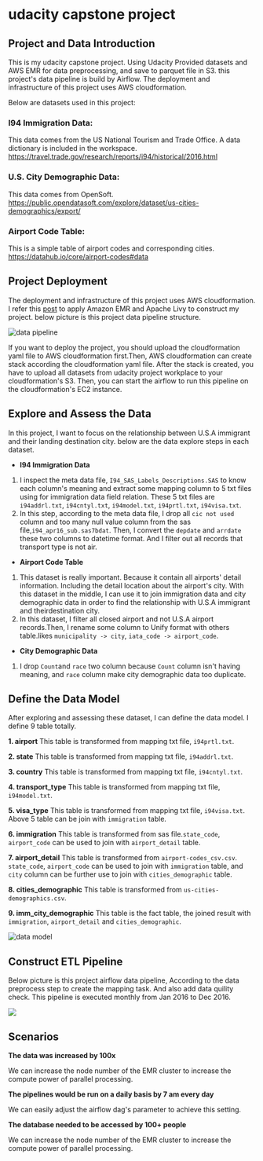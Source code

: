 # udacity capstone project

## Project and Data Introduction
This is my udacity capstone project. Using Udacity Provided datasets and AWS EMR for data preprocessing, and save to parquet file in S3. this project's data pipeline is build by Airflow. The deployment and infrastructure of this project uses AWS cloudformation.

Below are datasets used in this project:
### I94 Immigration Data: 
This data comes from the US National Tourism and Trade Office. A data dictionary is included in the workspace.
https://travel.trade.gov/research/reports/i94/historical/2016.html

### U.S. City Demographic Data:
This data comes from OpenSoft.
https://public.opendatasoft.com/explore/dataset/us-cities-demographics/export/

### Airport Code Table:

This is a simple table of airport codes and corresponding cities.
https://datahub.io/core/airport-codes#data 

## Project Deployment
The deployment and infrastructure of this project uses AWS cloudformation. I refer this [post](https://aws.amazon.com/tw/blogs/big-data/build-a-concurrent-data-orchestration-pipeline-using-amazon-emr-and-apache-livy/) to apply Amazon EMR and Apache Livy to construct my project. below picture is this project data pipeline structure.

![data pipeline](https://i.imgur.com/wvRCqjI.png)

If you want to deploy the project, you should upload the cloudformation yaml file to AWS cloudformation first.Then, AWS cloudformation can create stack according the cloudformation yaml file. After the stack is created, you have to upload all datasets from udacity project workplace to your cloudformation's S3. Then, you can start the airflow to run this pipeline on the cloudformation's EC2 instance.

## Explore and Assess the Data
In this project, I want to focus on the relationship between U.S.A immigrant and their landing destination city. below are the data explore steps in each dataset.

* **I94 Immigration Data**
1. I inspect the meta data file, `I94_SAS_Labels_Descriptions.SAS` to know each column's meaning and extract some mapping column to 5 txt files using for immigration data field relation. These 5 txt files are `i94addrl.txt`, `i94cntyl.txt`, `i94model.txt`, `i94prtl.txt`, `i94visa.txt`.
2. In this step, according to the meta data file, I drop all `cic not used` column and too many null value column from the sas file,`i94_apr16_sub.sas7bdat`. Then, I convert the `depdate` and `arrdate` these two columns to datetime format. And I filter out all records that transport type is not air.

* **Airport Code Table**
1. This dataset is really important. Because it contain all airports' detail information. Including the detail location about the airport's city. With this dataset in the middle, I can use it to join immigration data and city demographic data in order to find the relationship with U.S.A immigrant and theirdestination city.
2. In this dataset, I filter all closed airport and not U.S.A airport records.Then, I rename some column to Unify format with others table.likes `municipality -> city`, `iata_code -> airport_code`.

* **City Demographic Data**
1. I drop `Count`and `race` two column because `Count` column isn't having meaning, and `race` column make city demographic data too duplicate.

## Define the Data Model
After exploring and assessing these dataset, I can define the data model.
I define 9 table totally.

**1. airport**
This table is transformed from mapping txt file, `i94prtl.txt`.

**2. state**
This table is transformed from mapping txt file, `i94addrl.txt`.

**3. country**
This table is transformed from mapping txt file, `i94cntyl.txt`.

**4. transport_type**
This table is transformed from mapping txt file, `i94model.txt`.

**5. visa_type**
This table is transformed from mapping txt file, `i94visa.txt`.
Above 5 table can be join with `immigration` table.

**6. immigration**
This table is transformed from sas file.`state_code`, `airport_code` can be used to join with `airport_detail` table.

**7. airport_detail**
This table is transformed from `airport-codes_csv.csv`. `state_code`, `airport_code` can be used to join with `immigration` table, and `city` column can be further use to join with `cities_demographic` table.

**8. cities_demographic**
This table is transformed from `us-cities-demographics.csv`.

**9. imm_city_demographic**
This table is the fact table, the joined result with `immigration`, `airport_detail` and `cities_demographic`.

![data model](https://i.imgur.com/cUSH6Og.jpg)


## Construct ETL Pipeline
Below picture is this project airflow data pipeline, According to the data preprocess step to create the mapping task. And also add data quility check.
This pipeline is executed monthly from Jan 2016 to Dec 2016.

![](https://i.imgur.com/QJ908wU.png)

## Scenarios
**The data was increased by 100x**

We can increase the node number of the EMR cluster to increase the compute power of parallel processing.

**The pipelines would be run on a daily basis by 7 am every day**

We can easily adjust the airflow dag's parameter to achieve this setting.

**The database needed to be accessed by 100+ people**

We can increase the node number of the EMR cluster to increase the compute power of parallel processing.
